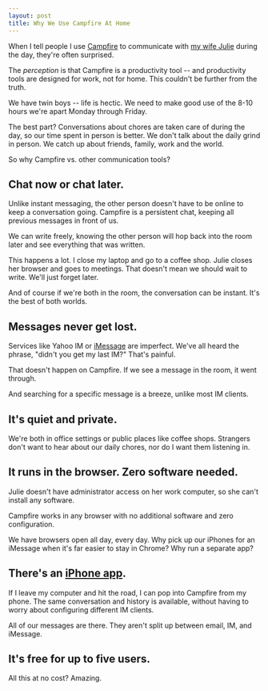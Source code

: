 ```yaml
---
layout: post
title: Why We Use Campfire At Home
---
```

When I tell people I use [Campfire](http://campfirenow.com/) to communicate with [my wife Julie](https://twitter.com/juliekim2) during the day, they're often surprised.

The _perception_ is that Campfire is a productivity tool -- and productivity tools are designed for work, not for home. This couldn't be further from the truth.

We have twin boys -- life is hectic. We need to make good use of the 8-10 hours we're apart Monday through Friday.

The best part? Conversations about chores are taken care of during the day, so our time spent in person is better. We don't talk about the daily grind in person. We catch up about friends, family, work and the world.

So why Campfire vs. other communication tools?

## Chat now or chat later.
Unlike instant messaging, the other person doesn't have to be online to keep a conversation going. Campfire is a persistent chat, keeping all previous messages in front of us.

We can write freely, knowing the other person will hop back into the room later and see everything that was written.

This happens a lot. I close my laptop and go to a coffee shop. Julie closes her browser and goes to meetings. That doesn't mean we should wait to write. We'll just forget later.

And of course if we're both in the room, the conversation can be instant. It's the best of both worlds.

## Messages never get lost.
Services like Yahoo IM or [iMessage](https://discussions.apple.com/thread/3375885?start=15&tstart=0) are imperfect. We've all heard the phrase, "didn't you get my last IM?" That's painful. 

That doesn't happen on Campfire. If we see a message in the room, it went through. 

And searching for a specific message is a breeze, unlike most IM clients.

## It's quiet and private. 
We're both in office settings or public places like coffee shops. Strangers don't want to hear about our daily chores, nor do I want them listening in.

## It runs in the browser. Zero software needed.
Julie doesn't have administrator access on her work computer, so she can't install any software.

Campfire works in any browser with no additional software and zero configuration.

We have browsers open all day, every day. Why pick up our iPhones for an iMessage when it's far easier to stay in Chrome? Why run a separate app? 

## There's an [iPhone app](https://itunes.apple.com/us/app/37signals-campfire/id377401986?mt=8). 
If I leave my computer and hit the road, I can pop into Campfire from my phone. The same conversation and history is available, without having to worry about configuring different IM clients.

All of our messages are there. They aren't split up between email, IM, and iMessage.

## It's free for up to five users. 
All this at no cost? Amazing.